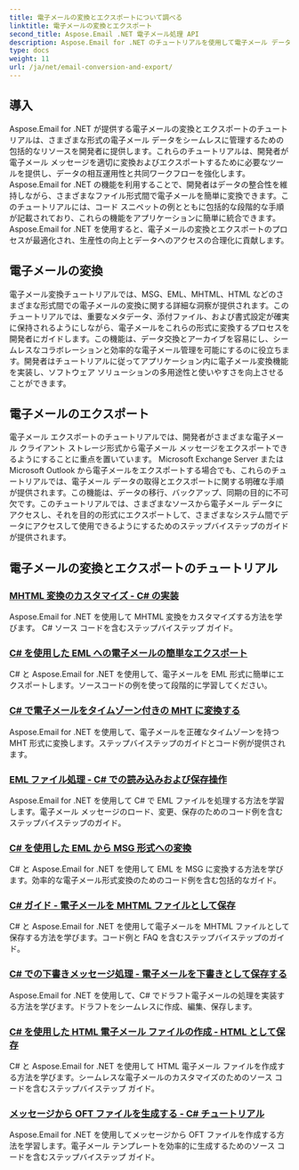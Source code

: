 ```yaml
---
title: 電子メールの変換とエクスポートについて調べる
linktitle: 電子メールの変換とエクスポート
second_title: Aspose.Email .NET 電子メール処理 API
description: Aspose.Email for .NET のチュートリアルを使用して電子メール データ管理をマスターします。電子メールの変換、エクスポート、整合性の維持、添付ファイルの処理。例を挙げてレベルを高めます。
type: docs
weight: 11
url: /ja/net/email-conversion-and-export/
---
```


## 導入

Aspose.Email for .NET が提供する電子メールの変換とエクスポートのチュートリアルは、さまざまな形式の電子メール データをシームレスに管理するための包括的なリソースを開発者に提供します。これらのチュートリアルは、開発者が電子メール メッセージを適切に変換およびエクスポートするために必要なツールを提供し、データの相互運用性と共同ワークフローを強化します。 Aspose.Email for .NET の機能を利用することで、開発者はデータの整合性を維持しながら、さまざまなファイル形式間で電子メールを簡単に変換できます。このチュートリアルには、コード スニペットの例とともに包括的な段階的な手順が記載されており、これらの機能をアプリケーションに簡単に統合できます。 Aspose.Email for .NET を使用すると、電子メールの変換とエクスポートのプロセスが最適化され、生産性の向上とデータへのアクセスの合理化に貢献します。

## 電子メールの変換

電子メール変換チュートリアルでは、MSG、EML、MHTML、HTML などのさまざまな形式間での電子メールの変換に関する詳細な洞察が提供されます。このチュートリアルでは、重要なメタデータ、添付ファイル、および書式設定が確実に保持されるようにしながら、電子メールをこれらの形式に変換するプロセスを開発者にガイドします。この機能は、データ交換とアーカイブを容易にし、シームレスなコラボレーションと効率的な電子メール管理を可能にするのに役立ちます。開発者はチュートリアルに従ってアプリケーション内に電子メール変換機能を実装し、ソフトウェア ソリューションの多用途性と使いやすさを向上させることができます。

## 電子メールのエクスポート

電子メール エクスポートのチュートリアルでは、開発者がさまざまな電子メール クライアント ストレージ形式から電子メール メッセージをエクスポートできるようにすることに重点を置いています。 Microsoft Exchange Server または Microsoft Outlook から電子メールをエクスポートする場合でも、これらのチュートリアルでは、電子メール データの取得とエクスポートに関する明確な手順が提供されます。この機能は、データの移行、バックアップ、同期の目的に不可欠です。このチュートリアルでは、さまざまなソースから電子メール データにアクセスし、それを目的の形式にエクスポートして、さまざまなシステム間でデータにアクセスして使用できるようにするためのステップバイステップのガイドが提供されます。

## 電子メールの変換とエクスポートのチュートリアル
### [MHTML 変換のカスタマイズ - C# の実装](./customizing-mhtml-conversion-csharp-implementation/)
Aspose.Email for .NET を使用して MHTML 変換をカスタマイズする方法を学びます。 C# ソース コードを含むステップバイステップ ガイド。
### [C# を使用した EML への電子メールの簡単なエクスポート](./effortless-email-export-to-eml-using-csharp/)
C# と Aspose.Email for .NET を使用して、電子メールを EML 形式に簡単にエクスポートします。ソースコードの例を使って段階的に学習してください。
### [C# で電子メールをタイムゾーン付きの MHT に変換する](./converting-email-to-mht-with-timezone-in-csharp/)
Aspose.Email for .NET を使用して、電子メールを正確なタイムゾーンを持つ MHT 形式に変換します。ステップバイステップのガイドとコード例が提供されます。
### [EML ファイル処理 - C# での読み込みおよび保存操作](./eml-file-handling-load-and-save-operations-in-csharp/)
Aspose.Email for .NET を使用して C# で EML ファイルを処理する方法を学習します。電子メール メッセージのロード、変更、保存のためのコード例を含むステップバイステップのガイド。
### [C# を使用した EML から MSG 形式への変換](./converting-eml-to-msg-format-using-csharp/)
C# と Aspose.Email for .NET を使用して EML を MSG に変換する方法を学びます。効率的な電子メール形式変換のためのコード例を含む包括的なガイド。
### [C# ガイド - 電子メールを MHTML ファイルとして保存](./csharp-guide-saving-email-as-mhtml-file/)
C# と Aspose.Email for .NET を使用して電子メールを MHTML ファイルとして保存する方法を学びます。コード例と FAQ を含むステップバイステップのガイド。
### [C# での下書きメッセージ処理 - 電子メールを下書きとして保存する](./draft-message-handling-in-csharp-saving-email-as-draft/)
Aspose.Email for .NET を使用して、C# でドラフト電子メールの処理を実装する方法を学びます。ドラフトをシームレスに作成、編集、保存します。
### [C# を使用した HTML 電子メール ファイルの作成 - HTML として保存](./creating-html-email-files-using-csharp-save-as-html/)
C# と Aspose.Email for .NET を使用して HTML 電子メール ファイルを作成する方法を学びます。シームレスな電子メールのカスタマイズのためのソース コードを含むステップバイステップ ガイド。
### [メッセージから OFT ファイルを生成する - C# チュートリアル](./generating-oft-files-from-messages-csharp-tutorial/)
Aspose.Email for .NET を使用してメッセージから OFT ファイルを作成する方法を学習します。電子メール テンプレートを効率的に生成するためのソース コードを含むステップバイステップ ガイド。